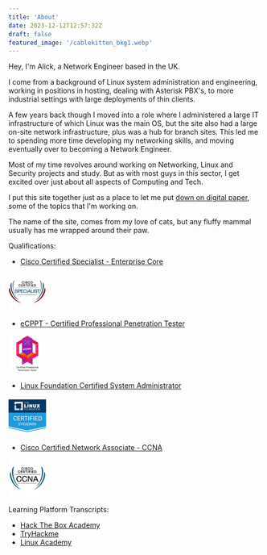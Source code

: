 ```yaml
---
title: 'About'
date: 2023-12-12T12:57:32Z
draft: false
featured_image: '/cablekitten_bkg1.webp'
---
```


Hey, I'm Alick, a Network Engineer based in the UK.

I come from a background of Linux system administration and engineering, working in positions in hosting, dealing with Asterisk PBX's, to more industrial settings with large deployments of thin clients. 

A few years back though I moved into a role where I administered a large IT infrastructure of which Linux was the main OS, but  the site also had a large on-site network infrastructure, plus was a hub for branch sites. This led me to spending more time developing my networking skills, and moving eventually over to becoming a Network Engineer. 

Most of my time revolves around working on Networking, Linux and Security projects and study. But as with most guys in this sector, I get excited over just about all aspects of Computing and Tech.

I put this site together just as a place to let me put [down on digital paper](https://cablekitten.co.uk), some of the topics that I'm working on.

The name of the site, comes from my love of cats, but any fluffy mammal usually has me wrapped around their paw.

Qualifications:

- [Cisco Certified Specialist - Enterprise Core](https://www.credly.com/users/alick-mitchell/badges)

![Cisco Certified Specialist - Enterprise Core](encor-75x75.jpg)

- [eCPPT - Certified Professional Penetration Tester](https://api.accredible.com/v1/frontend/credential_website_embed_image/certificate/124874547)

![eCPPT - Certified Professional Penetration Tester](ecppt-75x75.png)

- [Linux Foundation Certified System Administrator](https://www.credly.com/users/alick-mitchell/badges)

![Linux Foundation Certified System Administrator](lfcs-75x75.png)

- [Cisco Certified Network Associate - CCNA](https://www.credly.com/users/alick-mitchell/badges)

![Cisco Certified Network Associate - CCNA ](ccna_sm.jpg)

Learning Platform Transcripts:
- [Hack The Box Academy](HTB_Academy_Student_Transcript.pdf)
- [TryHackme](https://tryhackme.com/p/frim)
- [Linux Academy](/about/lacc/)
